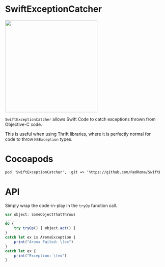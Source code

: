 # SwiftExceptionCatcher

[<img src="http://brand.redroma.tech/Logos/RedRoma-Logo%402x.png
" width="300">](https://RedRoma.tech)

`SwiftExceptionCatcher` allows Swift Code to catch exceptions thrown from Objective-C code.

This is useful when using Thrift libraries, where it is perfectly normal for code to throw `NSException` types.


# Cocoapods
```xml
pod 'SwiftExceptionCatcher', :git => 'https://github.com/RedRoma/SwiftExceptionCatcher.git'
```

# API
Simply wrap the code-in-play in the `tryOp` function call.

```js
var object: SomeObjectThatThrows
...
do {
    try tryOp() { object.act() }
}
catch let ex is AromaException {
    print("Aroma Failed: \(ex")
}
catch let ex {
    print("Exception: \(ex")
}

```
